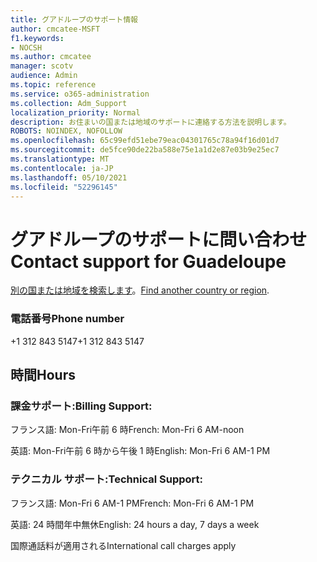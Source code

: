 ```yaml
---
title: グアドループのサポート情報
author: cmcatee-MSFT
f1.keywords:
- NOCSH
ms.author: cmcatee
manager: scotv
audience: Admin
ms.topic: reference
ms.service: o365-administration
ms.collection: Adm_Support
localization_priority: Normal
description: お住まいの国または地域のサポートに連絡する方法を説明します。
ROBOTS: NOINDEX, NOFOLLOW
ms.openlocfilehash: 65c99efd51ebe79eac04301765c78a94f16d01d7
ms.sourcegitcommit: de5fce90de22ba588e75e1a1d2e87e03b9e25ec7
ms.translationtype: MT
ms.contentlocale: ja-JP
ms.lasthandoff: 05/10/2021
ms.locfileid: "52296145"
---
```

# <a name="contact-support-for-guadeloupe"></a><span data-ttu-id="1884a-103">グアドループのサポートに問い合わせ</span><span class="sxs-lookup"><span data-stu-id="1884a-103">Contact support for Guadeloupe</span></span>

<span data-ttu-id="1884a-104">[別の国または地域を検索します](../../business-video/get-help-support.md)。</span><span class="sxs-lookup"><span data-stu-id="1884a-104">[Find another country or region](../../business-video/get-help-support.md).</span></span>

### <a name="phone-number"></a><span data-ttu-id="1884a-105">電話番号</span><span class="sxs-lookup"><span data-stu-id="1884a-105">Phone number</span></span>
<span data-ttu-id="1884a-106">+1 312 843 5147</span><span class="sxs-lookup"><span data-stu-id="1884a-106">+1 312 843 5147</span></span>

## <a name="hours"></a><span data-ttu-id="1884a-107">時間</span><span class="sxs-lookup"><span data-stu-id="1884a-107">Hours</span></span>
### <a name="billing-support"></a><span data-ttu-id="1884a-108">課金サポート:</span><span class="sxs-lookup"><span data-stu-id="1884a-108">Billing Support:</span></span>

<span data-ttu-id="1884a-109">フランス語: Mon-Fri午前 6 時</span><span class="sxs-lookup"><span data-stu-id="1884a-109">French: Mon-Fri 6 AM-noon</span></span>

<span data-ttu-id="1884a-110">英語: Mon-Fri午前 6 時から午後 1 時</span><span class="sxs-lookup"><span data-stu-id="1884a-110">English: Mon-Fri 6 AM-1 PM</span></span>

### <a name="technical-support"></a><span data-ttu-id="1884a-111">テクニカル サポート:</span><span class="sxs-lookup"><span data-stu-id="1884a-111">Technical Support:</span></span>

<span data-ttu-id="1884a-112">フランス語: Mon-Fri 6 AM-1 PM</span><span class="sxs-lookup"><span data-stu-id="1884a-112">French: Mon-Fri 6 AM-1 PM</span></span>

<span data-ttu-id="1884a-113">英語: 24 時間年中無休</span><span class="sxs-lookup"><span data-stu-id="1884a-113">English: 24 hours a day, 7 days a week</span></span>

<span data-ttu-id="1884a-114">国際通話料が適用される</span><span class="sxs-lookup"><span data-stu-id="1884a-114">International call charges apply</span></span>
